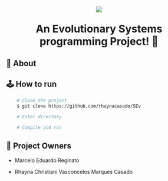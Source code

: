 <h1 align="center">
    <img src = "./imgs/eggerlandTitle.png"/>
    <p> An Evolutionary Systems programming Project! 👾 </p>
</h1>

## 🚨 About



## 🕹️ How to run

```bash
    # Clone the project
    $ git clone https://github.com/rhaynacasado/SEv

```

```bash
    # Enter directory

```

```bash
    # Compile and run

```

## 👥 Project Owners

- Marcelo Eduardo Reginato

- Rhayna Christiani Vasconcelos Marques Casado
